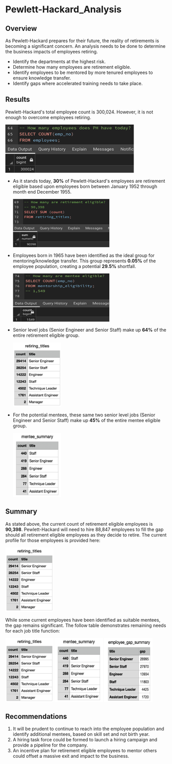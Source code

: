# Pewlett-Hackard_Analysis

## Overview
As Pewlett-Hackard prepares for their future, the reality of retirements is becoming a significant concern. An analysis needs to be done to determine the business impacts of employees retiring.

* Identify the departments at the highest risk.
* Determine how many employees are retirement eligible.
* Identify employees to be mentored by more tenured employees to ensure knowledge transfer.
* Identify gaps where accelerated training needs to take place.


## Results

Pewlett-Hackard's total employee count is 300,024. However, it is not enough to overcome employees retiring. 
  
  <img src="images/Total_Employees.png" width="400" height="150"/>  

* As it stands today,  **30%** of Pewlett-Hackard's employees are retirement eligible based upon employees born between January 1952 through month end December 1955.

  <img src="images/Retirement_Eligible_Total.png" width="300" height="150"/> 

* Employees born in 1965 have been identified as the ideal group for mentoring/knowledge transfer. This group represents **0.05%** of the employee population, creating a potential **29.5%** shortfall.
      
  <img src="images/Mentee_Totals.png" width="300" height="150"/> 
      
* Senior level jobs (Senior Engineer and Senior Staff) make up **64%** of the entire retirement eligible group.
      
  <img src="images/Retirements_By_TItle.png" width="150" height="200"/>     
      
* For the potential mentees, these same two senior level jobs (Senior Engineer and Senior Staff) make up **45%** of the entire mentee eligible group.

   <img src="images/Mentee_Summary.png" width="150" height="200"/>   
        
## Summary

As stated above, the current count of retirement eligible employees is **90,398**. Pewlett-Hackard will need to hire 88,847 employees to fill the gap should all retirement eligible employees as they decide to retire. The current profile for those employees is provided here:
        
   <img src="images/Retirements_By_TItle.png" width="150" height="200"/>  
                
While some current employees have been identified as suitable mentees, the gap remains significant. The follow table demonstrates remaining needs for each job title function:
        
<img src="images/Retirements_By_TItle.png" width="150" height="200"/> <img src="images/Mentee_Summary.png" width="150" height="200"/>  <img src="images/Employee_Gap_Summary.png" width="150" height="200"/>
        
## Recommendations
1. It will be prudent to continue to reach into the employee population and identify additional mentees, based on skill set and not birth year. 
2. A hiring task force could be formed to launch a hiring campaign and provide a pipeline for the company.
3. An incentive plan for retirement eligible employees to mentor others could offset a massive exit and impact to the business.
